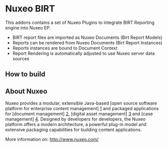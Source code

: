 # Nuxeo BIRT

This addons contains a set of Nuxeo Plugins to integrate BIRT Reporting engine into Nuxeo EP.
* BIRT report files are imported as Nuxeo Documents (Birt Report Models)
* Reports can be rendered from Nuxeo Documents (Birt Report Instances)
* Reports instances are bound to Document Context
* Report Rendering is automatically adjusted to use Nuxeo server data sources

## How to build



## About Nuxeo

Nuxeo provides a modular, extensible Java-based [open source software platform for enterprise content management] [1] and packaged applications for [document management] [2], [digital asset management] [3] and [case management] [4]. Designed by developers for developers, the Nuxeo platform offers a modern architecture, a powerful plug-in model and extensive packaging capabilities for building content applications.

[1]: http://www.nuxeo.com/en/products/ep
[2]: http://www.nuxeo.com/en/products/document-management
[3]: http://www.nuxeo.com/en/products/dam
[4]: http://www.nuxeo.com/en/products/case-management

More information on: <http://www.nuxeo.com/>


